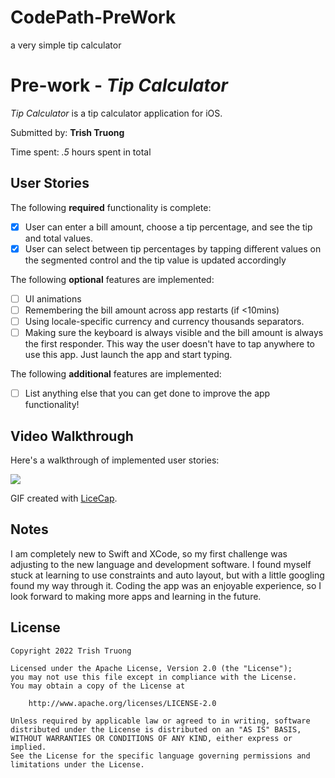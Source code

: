 # CodePath-PreWork
a very simple tip calculator
# Pre-work - *Tip Calculator*

*Tip Calculator* is a tip calculator application for iOS.

Submitted by: **Trish Truong**

Time spent: *.5* hours spent in total

## User Stories

The following **required** functionality is complete:

* [x] User can enter a bill amount, choose a tip percentage, and see the tip and total values.
* [x] User can select between tip percentages by tapping different values on the segmented control and the tip value is updated accordingly

The following **optional** features are implemented:

* [ ] UI animations
* [ ] Remembering the bill amount across app restarts (if <10mins)
* [ ] Using locale-specific currency and currency thousands separators.
* [ ] Making sure the keyboard is always visible and the bill amount is always the first responder. This way the user doesn't have to tap anywhere to use this app. Just launch the app and start typing.

The following **additional** features are implemented:

- [ ] List anything else that you can get done to improve the app functionality!

## Video Walkthrough

Here's a walkthrough of implemented user stories:

![](https://i.imgur.com/YuIKB4v.gif)


GIF created with [LiceCap](http://www.cockos.com/licecap/).

## Notes

I am completely new to Swift and XCode, so my first challenge was adjusting to the new language and development software. I found myself stuck at learning to use constraints and auto layout, but with a little googling found my way through it. Coding the app was an enjoyable experience, so I look forward to making more apps and learning in the future.

## License

    Copyright 2022 Trish Truong

    Licensed under the Apache License, Version 2.0 (the "License");
    you may not use this file except in compliance with the License.
    You may obtain a copy of the License at

        http://www.apache.org/licenses/LICENSE-2.0

    Unless required by applicable law or agreed to in writing, software
    distributed under the License is distributed on an "AS IS" BASIS,
    WITHOUT WARRANTIES OR CONDITIONS OF ANY KIND, either express or implied.
    See the License for the specific language governing permissions and
    limitations under the License.
